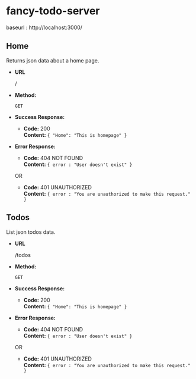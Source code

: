 # fancy-todo-server

baseurl : http://localhost:3000/

**Home**
----
  Returns json data about a home page.

* **URL**

  /

* **Method:**

  `GET`


* **Success Response:**

  * **Code:** 200 <br />
    **Content:** `{ "Home": "This is homepage" }`
 
* **Error Response:**

  * **Code:** 404 NOT FOUND <br />
    **Content:** `{ error : "User doesn't exist" }`

  OR

  * **Code:** 401 UNAUTHORIZED <br />
    **Content:** `{ error : "You are unauthorized to make this request." }`


**Todos**
----
  List json todos data.

* **URL**

  /todos

* **Method:**

  `GET`


* **Success Response:**

  * **Code:** 200 <br />
    **Content:** `{ "Home": "This is homepage" }`
 
* **Error Response:**

  * **Code:** 404 NOT FOUND <br />
    **Content:** `{ error : "User doesn't exist" }`

  OR

  * **Code:** 401 UNAUTHORIZED <br />
    **Content:** `{ error : "You are unauthorized to make this request." }`

